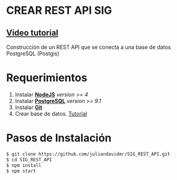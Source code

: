 # CREAR REST API SIG

## [__Video tutorial__](https://youtu.be/PZIYfM1LB6o)

Construcción de un REST API que se conecta a una base de datos PostgreSQL (Postgis)

# Requerimientos
1. Instalar [__NodeJS__](https://nodejs.org) *version >= 4*
2. Instalar [__PostgreSQL__](https://www.postgresql.org) *version >= 9.1*
3. Instalar [__Git__](https://git-scm.com/download/win)
4. Crear base de datos. [Tutorial](http://duspviz.mit.edu/tutorials/intro-postgis.php)


# Pasos de Instalación
```bash
$ git clone https://github.com/juliandavidmr/SIG_REST_API.git
$ cd SIG_REST_API
$ npm install
$ npm start
```